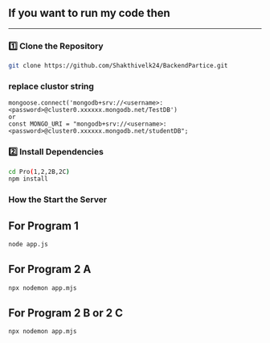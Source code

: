 ## If you want to run my code then 
<hr/>

### 1️⃣ Clone the Repository
```bash
git clone https://github.com/Shakthivelk24/BackendPartice.git
```
### replace  clustor string
```
mongoose.connect('mongodb+srv://<username>:<password>@cluster0.xxxxxx.mongodb.net/TestDB')
or
const MONGO_URI = "mongodb+srv://<username>:<password>@cluster0.xxxxxx.mongodb.net/studentDB";
```

### 2️⃣ Install Dependencies
```bash
cd Pro(1,2,2B,2C)
npm install
```
### How the Start the Server

## For Program 1
```bash
node app.js
```

## For Program 2 A
```bash
npx nodemon app.mjs
```

## For Program 2 B or 2 C
```bash
npx nodemon app.mjs
```
